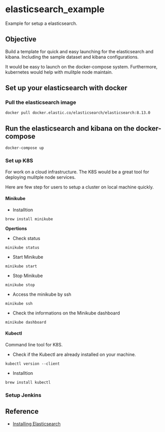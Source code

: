 # elasticsearch_example
Example for setup a elasticsearch.

## Objective

Build a template for quick and easy launching for the elasticsearch and kibana. Including the sample dataset and kibana configurations.

It would be easy to launch on the docker-compose system. Furthermore, kubernetes would help with mulitple node maintain.


## Set up your elasticsearch with docker

### Pull the elasticsearch image

```shell=
docker pull docker.elastic.co/elasticsearch/elasticsearch:8.13.0
```

## Run the elasticsearch and kibana on the docker-compose

```shell=
docker-compose up
```

### Set up K8S

For work on a cloud infrastructure. The K8S would be a great tool for deploying mulitple node services.

Here are few step for users to setup a cluster on local machine quickly.

#### Minikube

- Installtion
```shell=
brew install minikube
```

**Opertions**

- Check status
```shell=
minikube status
```

- Start Minikube
```shell=
minikube start
```

- Stop Minikube
```shell=
minikube stop
```

- Access the minikube by ssh
```shell=
minikube ssh
```

- Check the informations on the Minikube dashboard
```shell=
minikube dashboard
```

#### Kubectl

Command line tool for K8S.

- Check if the Kubectl are already installed on your machine.
```shell=
kubectl version --client
```

- Installtion
```shell=
brew install kubectl
```

### Setup Jenkins



## Reference

- [Installing Elasticsearch](https://www.elastic.co/guide/en/elasticsearch/reference/current/docker.html)
